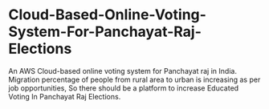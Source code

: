 # Cloud-Based-Online-Voting-System-For-Panchayat-Raj-Elections
An AWS Cloud-based online voting system for Panchayat raj in India. Migration percentage of people from rural area to urban is increasing as per job opportunities, So there should be a platform to increase Educated Voting In Panchayat Raj Elections.
